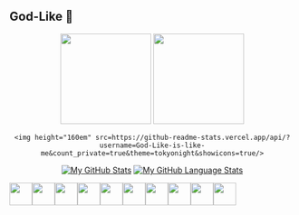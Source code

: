 <!--
**God-Like-is-like-me/God-Like-is-like-me** is a ✨ _special_ ✨ repository because its `README.md` (this file) appears on your GitHub profile.

Here are some ideas to get you started:

- 🔭 I’m currently working on ...
- 🌱 I’m currently learning ...
- 👯 I’m looking to collaborate on ...
- 🤔 I’m looking for help with ...
- 💬 Ask me about ...
- 📫 How to reach me: ...
- 😄 Pronouns: ...
- ⚡ Fun fact: ...
-->

## God-Like 👋
<center>
<div>
	<img height="160em" src=https://github-readme-stats.vercel.app/api?username=God-Like-is-like-me&show_icons=true&theme=radical/>
	<img height="160em" src=https://github-readme-stats.vercel.app/api/top-langs/?username=God-Like-is-like-me&layout=compact&theme=radical/>
	
	<img height="160em" src=https://github-readme-stats.vercel.app/api/?username=God-Like-is-like-me&count_private=true&theme=tokyonight&showicons=true/>
	
	
	
[![My GitHub Stats](https://github-readme-stats.vercel.app/api/?username=God-Like-is-like-me&count_private=true&theme=tokyonight&showicons=true)]()
[![My GitHub Language Stats](https://github-readme-stats.vercel.app/api/top-langs/?username=God-Like-is-like-me&langs_count=5&theme=tokyonight)]()

	
</div>
</center>

<center>
<div style="display: flex"><br>
    <img width="40" src="https://cdn.jsdelivr.net/gh/devicons/devicon/icons/javascript/javascript-plain.svg" />
    <img width="40" src="https://cdn.jsdelivr.net/gh/devicons/devicon/icons/html5/html5-plain.svg"/>
    <img width="40" src="https://cdn.jsdelivr.net/gh/devicons/devicon/icons/css3/css3-plain.svg" />
    <img width="40" src="https://cdn.jsdelivr.net/gh/devicons/devicon/icons/react/react-original.svg" />
    <img width="40" src="https://cdn.jsdelivr.net/gh/devicons/devicon/icons/nodejs/nodejs-original.svg" />
    <img width="40" src="https://cdn.jsdelivr.net/gh/devicons/devicon/icons/mysql/mysql-original.svg" />
    <img width="40" src="https://cdn.jsdelivr.net/gh/devicons/devicon/icons/mongodb/mongodb-original.svg" />
    <img width="40" src="https://cdn.jsdelivr.net/gh/devicons/devicon/icons/express/express-original.svg" />
    <img width="40" src="https://cdn.jsdelivr.net/gh/devicons/devicon/icons/sequelize/sequelize-original.svg" /> 
    <img width="40" src="https://cdn.jsdelivr.net/gh/devicons/devicon/icons/jira/jira-original.svg"/>  
</div>
</center>

<br>

